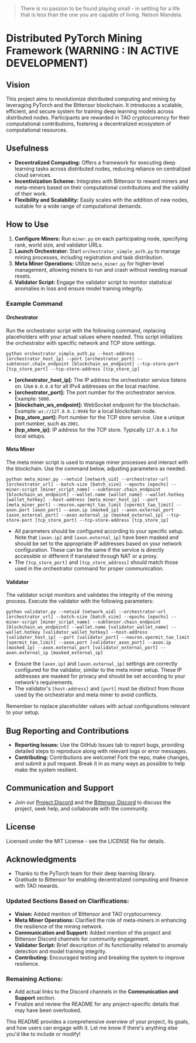 > There is no passion to be found playing small - in settling for a life that is less than the one you are capable of living. Nelson Mandela.

# Distributed PyTorch Mining Framework (WARNING : IN ACTIVE DEVELOPMENT)

## Vision
This project aims to revolutionize distributed computing and mining by leveraging PyTorch and the Bittensor blockchain. It introduces a scalable, efficient, and secure system for training deep learning models across distributed nodes. Participants are rewarded in TAO cryptocurrency for their computational contributions, fostering a decentralized ecosystem of computational resources.

## Usefulness
- **Decentralized Computing:** Offers a framework for executing deep learning tasks across distributed nodes, reducing reliance on centralized cloud services.
- **Incentivization Scheme:** Integrates with Bittensor to reward miners and meta-miners based on their computational contributions and the validity of their work.
- **Flexibility and Scalability:** Easily scales with the addition of new nodes, suitable for a wide range of computational demands.

## How to Use
1. **Configure Miners:** Run `miner.py` on each participating node, specifying rank, world size, and validator URLs.
2. **Launch Orchestrator:** Start `orchestrator_simple_auth.py` to manage mining processes, including registration and task distribution.
3. **Meta Miner Operations:** Utilize `meta_miner.py` for higher-level management, allowing miners to run and crash without needing manual resets.
4. **Validator Script:** Engage the validator script to monitor statistical anomalies in loss and ensure model training integrity.

### Example Command

#### Orchestrator
Run the orchestrator script with the following command, replacing placeholders with your actual values where needed. This script initializes the orchestrator with specific network and TCP store settings.

```shell
python orchestrator_simple_auth.py --host-address [orchestrator_host_ip] --port [orchestrator_port] --subtensor.chain_endpoint [blockchain_ws_endpoint] --tcp-store-port [tcp_store_port] --tcp-store-address [tcp_store_ip]
```

- **[orchestrator_host_ip]:** The IP address the orchestrator service listens on. Use `0.0.0.0` for all IPv4 addresses on the local machine.
- **[orchestrator_port]:** The port number for the orchestrator service. Example: `5000`.
- **[blockchain_ws_endpoint]:** WebSocket endpoint for the blockchain. Example: `ws://127.0.0.1:9946` for a local blockchain node.
- **[tcp_store_port]:** Port number for the TCP store service. Use a unique port number, such as `2001`.
- **[tcp_store_ip]:** IP address for the TCP store. Typically `127.0.0.1` for local setups.

#### Meta Miner
The meta miner script is used to manage miner processes and interact with the blockchain. Use the command below, adjusting parameters as needed.

```shell
python meta_miner.py --netuid [network_uid] --orchestrator-url [orchestrator_url] --batch-size [batch_size] --epochs [epochs] --miner-script [miner_script_name] --subtensor.chain_endpoint [blockchain_ws_endpoint] --wallet.name [wallet_name] --wallet.hotkey [wallet_hotkey] --host-address [meta_miner_host_ip] --port [meta_miner_port] --neuron.vpermit_tao_limit [vpermit_tao_limit] --axon.port [axon_port] --axon.ip [masked_ip] --axon.external_port [axon_external_port] --axon.external_ip [masked_external_ip] --tcp-store-port [tcp_store_port] --tcp-store-address [tcp_store_ip]
```

- All parameters should be configured according to your specific setup. Note that `[axon.ip]` and `[axon.external_ip]` have been masked and should be set to the appropriate IP addresses based on your network configuration. These can be the same if the service is directly accessible or different if translated through NAT or a proxy.
- The `[tcp_store_port]` and `[tcp_store_address]` should match those used in the orchestrator command for proper communication.

#### Validator
The validator script monitors and validates the integrity of the mining process. Execute the validator with the following parameters:

```shell
python validator.py --netuid [network_uid] --orchestrator-url [orchestrator_url] --batch-size [batch_size] --epochs [epochs] --miner-script [miner_script_name] --subtensor.chain_endpoint [blockchain_ws_endpoint] --wallet.name [validator_wallet_name] --wallet.hotkey [validator_wallet_hotkey] --host-address [validator_host_ip] --port [validator_port] --neuron.vpermit_tao_limit [vpermit_tao_limit] --axon.port [validator_axon_port] --axon.ip [masked_ip] --axon.external_port [validator_external_port] --axon.external_ip [masked_external_ip]
```

- Ensure the `[axon.ip]` and `[axon.external_ip]` settings are correctly configured for the validator, similar to the meta miner setup. These IP addresses are masked for privacy and should be set according to your network's requirements.
- The validator's `[host-address]` and `[port]` must be distinct from those used by the orchestrator and meta miner to avoid conflicts.

Remember to replace placeholder values with actual configurations relevant to your setup. 

## Bug Reporting and Contributions
- **Reporting Issues:** Use the GitHub Issues tab to report bugs, providing detailed steps to reproduce along with relevant logs or error messages.
- **Contributing:** Contributions are welcome! Fork the repo, make changes, and submit a pull request. Break it in as many ways as possible to help make the system resilient.

## Communication and Support
- Join our [Project Discord](#) and the [Bittensor Discord](#) to discuss the project, seek help, and collaborate with the community.

## License
Licensed under the MIT License - see the LICENSE file for details.

## Acknowledgments
- Thanks to the PyTorch team for their deep learning library.
- Gratitude to Bittensor for enabling decentralized computing and finance with TAO rewards.


### Updated Sections Based on Clarifications:
- **Vision:** Added mention of Bittensor and TAO cryptocurrency.
- **Meta Miner Operations:** Clarified the role of meta-miners in enhancing the resilience of the mining network.
- **Communication and Support:** Added mention of the project and Bittensor Discord channels for community engagement.
- **Validator Script:** Brief description of its functionality related to anomaly detection and model training integrity.
- **Contributing:** Encouraged testing and breaking the system to improve resilience.

### Remaining Actions:
- Add actual links to the Discord channels in the **Communication and Support** section.
- Finalize and review the README for any project-specific details that may have been overlooked.

This README provides a comprehensive overview of your project, its goals, and how users can engage with it. Let me know if there's anything else you'd like to include or modify!
